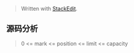 


> Written with [StackEdit](https://stackedit.io/).

## 源码分析

> 0 <= mark <= position <= limit <= capacity
<!--stackedit_data:
eyJoaXN0b3J5IjpbLTk0NzU5MzExOF19
-->
